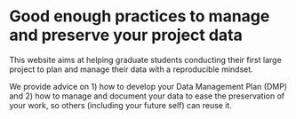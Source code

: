 # Good enough practices to manage and preserve your project data

This website aims at helping graduate students conducting their first large project to plan and manage their data with a reproducible mindset.

We provide advice on 1) how to develop your Data Management Plan (DMP) and 2) how to manage and document your data to ease the preservation of your work, so others (including your future self) can reuse it.

